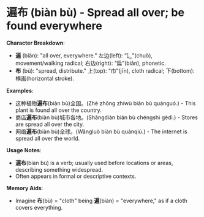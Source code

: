 # **遍布 (biàn bù) - Spread all over; be found everywhere**

**Character Breakdown**:  
- **遍** (biàn): "all over, everywhere." 左边(left): “辶”(chuò), movement/walking radical; 右边(right): “扁”(biǎn), phonetic.  
- **布** (bù): "spread, distribute." 上(top): “巾”(jīn), cloth radical; 下(bottom): 横画(horizontal stroke).

**Examples**:  
- 这种植物**遍布**(biàn bù)全国。(Zhè zhǒng zhíwù biàn bù quánguó.) - This plant is found all over the country.  
- 商店**遍布**(biàn bù)城市各地。(Shāngdiàn biàn bù chéngshì gèdì.) - Stores are spread all over the city.  
- 网络**遍布**(biàn bù)全球。(Wǎngluò biàn bù quánqiú.) - The internet is spread all over the world.

**Usage Notes**:  
- **遍布**(biàn bù) is a verb; usually used before locations or areas, describing something widespread.  
- Often appears in formal or descriptive contexts.

**Memory Aids**:  
- Imagine **布**(bù) = "cloth" being **遍**(biàn) = "everywhere," as if a cloth covers everything.